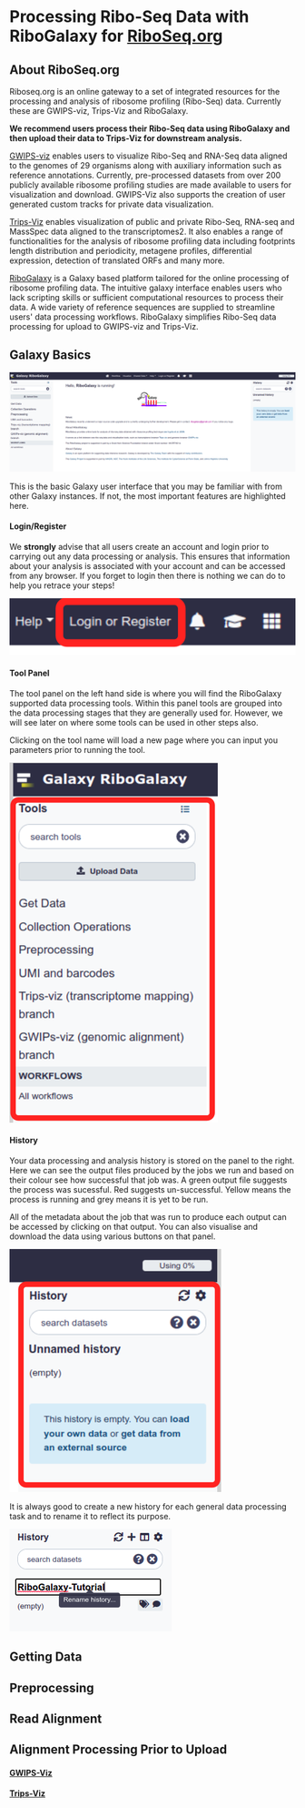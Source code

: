 # Processing Ribo-Seq Data with RiboGalaxy for [RiboSeq.org](https://riboseq.org/)

## About RiboSeq.org

Riboseq.org is an online gateway to a set of integrated resources for the processing and analysis of ribosome profiling (Ribo-Seq) data. Currently these are GWIPS-viz, Trips-Viz and RiboGalaxy.  


**We recommend users process their Ribo-Seq data using RiboGalaxy and then upload their data to Trips-Viz for downstream analysis.**


[GWIPS-viz](https://gwips.ucc.ie) enables users to visualize Ribo-Seq and RNA-Seq data aligned to the genomes of 29 organisms along with auxiliary information such as reference annotations. Currently, pre-processed datasets from over 200 publicly available ribosome profiling studies are made available to users for visualization and download. GWIPS-Viz also supports the creation of user generated custom tracks for private data visualization. 

[Trips-Viz](https://trips.ucc.ie) enables visualization of public and private Ribo-Seq, RNA-seq and MassSpec data aligned to the transcriptomes2. It also enables a range of functionalities for the analysis of ribosome profiling data including footprints length distribution and periodicity, metagene profiles, differential expression, detection of translated ORFs and many more.

[RiboGalaxy](https://ribogalaxy.genomicsdatascience.ie/) is a Galaxy based platform tailored for the online processing of ribosome profiling data. The intuitive galaxy interface enables users who lack scripting skills or sufficient computational resources to process their data. A wide variety of reference sequences are supplied to streamline users' data processing workflows. RiboGalaxy simplifies Ribo-Seq data processing for upload to GWIPS-viz and Trips-Viz.


## Galaxy Basics 

![homepage screenshot](https://github.com/JackCurragh/RiboGalaxy-Tutorials/blob/main/screenshots/homepage.png)

This is the basic Galaxy user interface that you may be familiar with from other Galaxy instances. If not, the most important features are highlighted here. 

#### Login/Register 
We **strongly** advise that all users create an account and login prior to carrying out any data processing or analysis. This ensures that information about your analysis is associated with your account and can be accessed from any browser. If you forget to login then there is nothing we can do to help you retrace your steps! 

![login and register tab screenshot](https://github.com/JackCurragh/RiboGalaxy-Tutorials/blob/main/screenshots/login_register.png)

#### Tool Panel 
The tool panel on the left hand side is where you will find the RiboGalaxy supported data processing tools. Within this panel tools are grouped into the data processing stages that they are generally used for. However, we will see later on where some tools can be used in other steps also. 

Clicking on the tool name will load a new page where you can input you parameters prior to running the tool. 

![tool panel screenshot](https://github.com/JackCurragh/RiboGalaxy-Tutorials/blob/main/screenshots/tool_panel.png)


#### History

Your data processing and analysis history is stored on the panel to the right. Here we can see the output files produced by the jobs we run and based on their colour see how successful that job was. A green output file suggests the process was sucessful. Red suggests un-successful. Yellow means the process is running and grey means it is yet to be run. 

All of the metadata about the job that was run to produce each output can be accessed by clicking on that output. You can also visualise and download the data using various buttons on that panel. 

![history screenshot](https://github.com/JackCurragh/RiboGalaxy-Tutorials/blob/main/screenshots/history.png)

It is always good to create a new history for each general data processing task and to rename it to reflect its purpose. 

![history rename screenshot](https://github.com/JackCurragh/RiboGalaxy-Tutorials/blob/main/screenshots/rename_history.png)

## Getting Data 



## Preprocessing 



## Read Alignment 



## Alignment Processing Prior to Upload

#### [GWIPS-Viz](https://gwips.ucc.ie/index.html)




#### [Trips-Viz](https://trips.ucc.ie/)